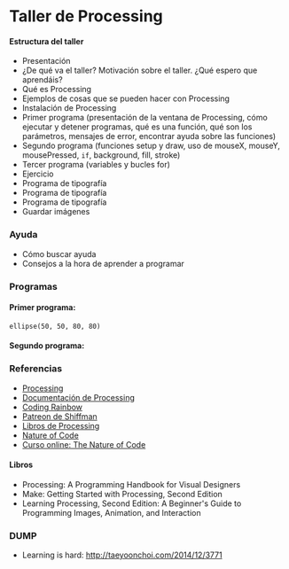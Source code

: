 # Taller de Processing

#### Estructura del taller

- Presentación
- ¿De qué va el taller? Motivación sobre el taller. ¿Qué espero que aprendáis?
- Qué es Processing
- Ejemplos de cosas que se pueden hacer con Processing
- Instalación de Processing
- Primer programa (presentación de la ventana de Processing, cómo ejecutar y detener programas, qué es una función, qué son los parámetros, mensajes de error, encontrar ayuda sobre las funciones)
- Segundo programa (funciones setup y draw, uso de mouseX, mouseY, mousePressed, `if`, background, fill, stroke)
- Tercer programa (variables y bucles for)
- Ejercicio
- Programa de tipografía
- Programa de tipografía
- Programa de tipografía
- Guardar imágenes

### Ayuda

- Cómo buscar ayuda
- Consejos a la hora de aprender a programar

### Programas

#### Primer programa:

```ellipse(50, 50, 80, 80)```

#### Segundo programa:

### Referencias

- [Processing](http://processing.org)
- [Documentación de Processing](https://processing.org/reference)
- [Coding Rainbow](https://www.youtube.com/user/shiffman)
- [Patreon de Shiffman](https://www.patreon.com/codingrainbow)
- [Libros de Processing](https://processing.org/books)
- [Nature of Code](http://natureofcode.com)
- [Curso online: The Nature of Code](https://www.kadenze.com/courses/the-nature-of-code/info)

#### Libros

- Processing: A Programming Handbook for Visual Designers
- Make: Getting Started with Processing, Second Edition
- Learning Processing, Second Edition: A Beginner's Guide to Programming Images, Animation, and Interaction


### DUMP

- Learning is hard: http://taeyoonchoi.com/2014/12/3771
